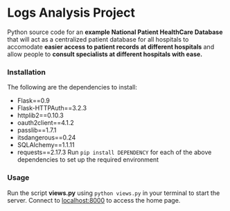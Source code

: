 # Logs Analysis Project
Python source code for an **example National Patient HealthCare Database** that will act as a centralized patient database for all hospitals to accomodate **easier access to patient records at different hospitals** and allow people to **consult specialists at different hospitals with ease.**

### Installation
The following are the dependencies to install:
- Flask==0.9
- Flask-HTTPAuth==3.2.3
- httplib2==0.10.3
- oauth2client==4.1.2
- passlib==1.7.1
- itsdangerous==0.24
- SQLAlchemy==1.1.11
- requests==2.17.3
Run `pip install DEPENDENCY` for each of the above dependencies to set up the required environment

### Usage
Run the script **views.py** using `python views.py` in your terminal to start the server. Connect to [localhost:8000](http://localhost:8000) to access the home page.